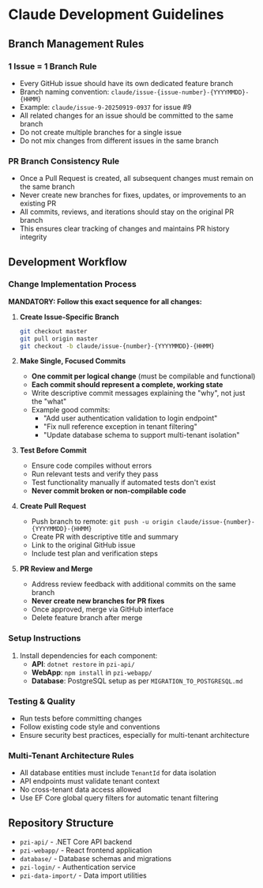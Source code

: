 # Claude Development Guidelines

## Branch Management Rules

### 1 Issue = 1 Branch Rule
- Every GitHub issue should have its own dedicated feature branch
- Branch naming convention: `claude/issue-{issue-number}-{YYYYMMDD}-{HHMM}`
- Example: `claude/issue-9-20250919-0937` for issue #9
- All related changes for an issue should be committed to the same branch
- Do not create multiple branches for a single issue
- Do not mix changes from different issues in the same branch

### PR Branch Consistency Rule
- Once a Pull Request is created, all subsequent changes must remain on the same branch
- Never create new branches for fixes, updates, or improvements to an existing PR
- All commits, reviews, and iterations should stay on the original PR branch
- This ensures clear tracking of changes and maintains PR history integrity

## Development Workflow

### Change Implementation Process

**MANDATORY: Follow this exact sequence for all changes:**

1. **Create Issue-Specific Branch**
   ```bash
   git checkout master
   git pull origin master
   git checkout -b claude/issue-{number}-{YYYYMMDD}-{HHMM}
   ```

2. **Make Single, Focused Commits**
   - **One commit per logical change** (must be compilable and functional)
   - **Each commit should represent a complete, working state**
   - Write descriptive commit messages explaining the "why", not just the "what"
   - Example good commits:
     - "Add user authentication validation to login endpoint"
     - "Fix null reference exception in tenant filtering"
     - "Update database schema to support multi-tenant isolation"

3. **Test Before Commit**
   - Ensure code compiles without errors
   - Run relevant tests and verify they pass
   - Test functionality manually if automated tests don't exist
   - **Never commit broken or non-compilable code**

4. **Create Pull Request**
   - Push branch to remote: `git push -u origin claude/issue-{number}-{YYYYMMDD}-{HHMM}`
   - Create PR with descriptive title and summary
   - Link to the original GitHub issue
   - Include test plan and verification steps

5. **PR Review and Merge**
   - Address review feedback with additional commits on the same branch
   - **Never create new branches for PR fixes**
   - Once approved, merge via GitHub interface
   - Delete feature branch after merge

### Setup Instructions

1. Install dependencies for each component:
   - **API**: `dotnet restore` in `pzi-api/`
   - **WebApp**: `npm install` in `pzi-webapp/`
   - **Database**: PostgreSQL setup as per `MIGRATION_TO_POSTGRESQL.md`

### Testing & Quality

- Run tests before committing changes
- Follow existing code style and conventions
- Ensure security best practices, especially for multi-tenant architecture

### Multi-Tenant Architecture Rules
- All database entities must include `TenantId` for data isolation
- API endpoints must validate tenant context
- No cross-tenant data access allowed
- Use EF Core global query filters for automatic tenant filtering

## Repository Structure
- `pzi-api/` - .NET Core API backend
- `pzi-webapp/` - React frontend application
- `database/` - Database schemas and migrations
- `pzi-login/` - Authentication service
- `pzi-data-import/` - Data import utilities